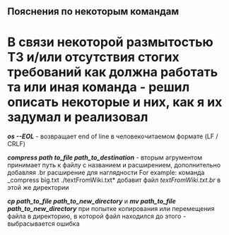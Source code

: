 ## Пояснения по некоторым командам

# В связи некоторой размытостью ТЗ и/или отсутствия стогих требований как должна работать та или иная команда - решил описать некоторые и них, как я их задумал и реализовал

**_os --EOL_** - возвращает end of line в человекочитаемом формате (LF / CRLF)

**_compress path to_file path_to_destination_** - вторым агрументом принимает путь к файлу с названием и расширением, дополнительно добавляя .br расширение для наглядности
For example: команда \_compress big.txt ./textFromWiki.txt\* добавит файл _textFromWiki.txt.br_ в этой же директории

**_cp path_to_file path_to_new_directory_** и **_mv path_to_file path_to_new_directory_** при попытке копирования или перемещения файла в директорию, в которой файл находился до этого - выбрасывается ошибка
